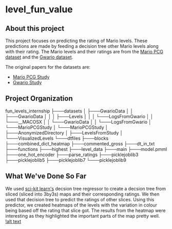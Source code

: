 # level_fun_value
## About this project
This project focuses on predicting the rating of Mario levels. These predictions are made by feeding a decision tree other Mario levels along with their rating. The Mario levels and their ratings are from the [Mario PCG dataset](http://guzdial.com/datasets/MarioPCGStudy.zip) and the [Gwario dataset](http://guzdial.com/datasets/GwarioData.zip).

The original papers for the datasets are:
- [Mario PCG Study](https://www.aaai.org/ocs/index.php/AIIDE/AIIDE16/paper/download/14008/13593)
- [Gwario Study](https://dl.acm.org/doi/pdf/10.1145/3102071.3102077)

## Project Organization
fun_levels_internship
    ├───datasets
    │   ├───GwarioData
    │   │   ├───GwarioData
    │   │   │   ├───Levels
    │   │   │   └───LogsFromGwario
    │   │   └───__MACOSX
    │   │       └───GwarioData
    │   │           └───LogsFromGwario
    │   └───MarioPCGStudy
    │       └───MarioPCGStudy
    │           ├───AnonymizedDirectory
    │           ├───LevelsFromStudy
    │           └───VisualizedLevels
    └───dtfiles
        ├───blocks
        ├───combined_dict_heatmap
        ├───commented_gross
        ├───dt_in_txt
        ├───functions
        ├───highest
        ├───level_data
        ├───main
        ├───model.pmml
        ├───one_hot_encoder
        ├───parse_ratings
        ├───picklejoblib3
        ├───picklejoblib5
        ├───picklejoblib7
        └───picklejoblib9
        
## What We've Done So Far
We used [sci-kit learn's](https://scikit-learn.org/stable/) decsion tree regressor to create a decsion tree from sliced (sliced into 3by3s) maps and their corresponding ratings. We then used that decision tree to predict the ratings of other slices. Using this predictor, we created heatmaps of the levels with the variation in colour being based off the rating that slice got. The results from the heatmap were interesting as they highlighted the important parts of the map pretty well.
[!alt text](https://drive.google.com/file/d/1dCqeH4DaJxBi8pj--c8aZZM3hfDwnzfa/view?usp=sharing)


